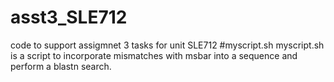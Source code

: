 # asst3_SLE712
code to support assigmnet 3 tasks for unit SLE712
#myscript.sh
myscript.sh is a script to incorporate mismatches with msbar into a sequence and perform a blastn search.

